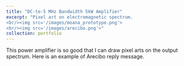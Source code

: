 ```yaml
---
title: "DC-to-5 MHz Bandwidth 5kW Amplifier"
excerpt: "Pixel art on electromagnetic spectrum. 
<br/><img src='/images/moana_prototype.png'>
<br/><img src='/images/arecibo.png'>"
collection: portfolio
---
```

This power amplifier is so good that I can draw pixel arts on the output spectrum. Here is an example of Arecibo reply message. 
